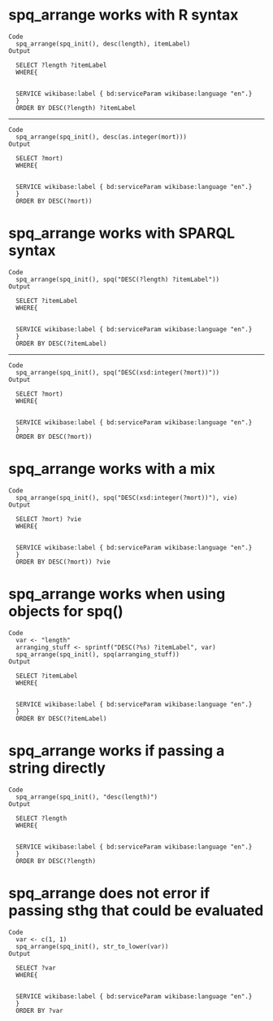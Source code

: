 # spq_arrange works with R syntax

    Code
      spq_arrange(spq_init(), desc(length), itemLabel)
    Output
      
      SELECT ?length ?itemLabel
      WHERE{
      
      
      SERVICE wikibase:label { bd:serviceParam wikibase:language "en".}
      }
      ORDER BY DESC(?length) ?itemLabel

---

    Code
      spq_arrange(spq_init(), desc(as.integer(mort)))
    Output
      
      SELECT ?mort)
      WHERE{
      
      
      SERVICE wikibase:label { bd:serviceParam wikibase:language "en".}
      }
      ORDER BY DESC(?mort))

# spq_arrange works with SPARQL syntax

    Code
      spq_arrange(spq_init(), spq("DESC(?length) ?itemLabel"))
    Output
      
      SELECT ?itemLabel
      WHERE{
      
      
      SERVICE wikibase:label { bd:serviceParam wikibase:language "en".}
      }
      ORDER BY DESC(?itemLabel)

---

    Code
      spq_arrange(spq_init(), spq("DESC(xsd:integer(?mort))"))
    Output
      
      SELECT ?mort)
      WHERE{
      
      
      SERVICE wikibase:label { bd:serviceParam wikibase:language "en".}
      }
      ORDER BY DESC(?mort))

# spq_arrange works with a mix

    Code
      spq_arrange(spq_init(), spq("DESC(xsd:integer(?mort))"), vie)
    Output
      
      SELECT ?mort) ?vie
      WHERE{
      
      
      SERVICE wikibase:label { bd:serviceParam wikibase:language "en".}
      }
      ORDER BY DESC(?mort)) ?vie

# spq_arrange works when using objects for spq()

    Code
      var <- "length"
      arranging_stuff <- sprintf("DESC(?%s) ?itemLabel", var)
      spq_arrange(spq_init(), spq(arranging_stuff))
    Output
      
      SELECT ?itemLabel
      WHERE{
      
      
      SERVICE wikibase:label { bd:serviceParam wikibase:language "en".}
      }
      ORDER BY DESC(?itemLabel)

# spq_arrange works if passing a string directly

    Code
      spq_arrange(spq_init(), "desc(length)")
    Output
      
      SELECT ?length
      WHERE{
      
      
      SERVICE wikibase:label { bd:serviceParam wikibase:language "en".}
      }
      ORDER BY DESC(?length)

# spq_arrange does not error if passing sthg that could be evaluated

    Code
      var <- c(1, 1)
      spq_arrange(spq_init(), str_to_lower(var))
    Output
      
      SELECT ?var
      WHERE{
      
      
      SERVICE wikibase:label { bd:serviceParam wikibase:language "en".}
      }
      ORDER BY ?var

